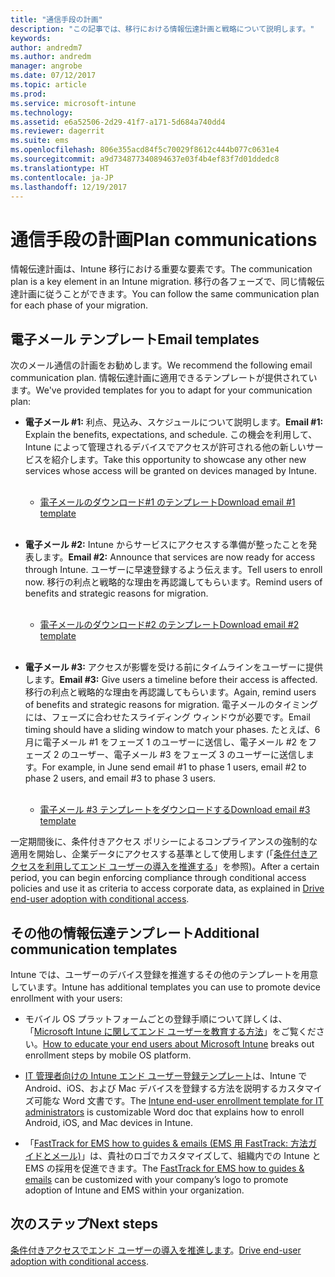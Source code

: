 ```yaml
---
title: "通信手段の計画"
description: "この記事では、移行における情報伝達計画と戦略について説明します。"
keywords: 
author: andredm7
ms.author: andredm
manager: angrobe
ms.date: 07/12/2017
ms.topic: article
ms.prod: 
ms.service: microsoft-intune
ms.technology: 
ms.assetid: e6a52506-2d29-41f7-a171-5d684a740dd4
ms.reviewer: dagerrit
ms.suite: ems
ms.openlocfilehash: 806e355acd84f5c70029f8612c444b077c0631e4
ms.sourcegitcommit: a9d734877340894637e03f4b4ef83f7d01ddedc8
ms.translationtype: HT
ms.contentlocale: ja-JP
ms.lasthandoff: 12/19/2017
---
```

# <a name="plan-communications"></a><span data-ttu-id="dd6de-103">通信手段の計画</span><span class="sxs-lookup"><span data-stu-id="dd6de-103">Plan communications</span></span>

<span data-ttu-id="dd6de-104">情報伝達計画は、Intune 移行における重要な要素です。</span><span class="sxs-lookup"><span data-stu-id="dd6de-104">The communication plan is a key element in an Intune migration.</span></span> <span data-ttu-id="dd6de-105">移行の各フェーズで、同じ情報伝達計画に従うことができます。</span><span class="sxs-lookup"><span data-stu-id="dd6de-105">You can follow the same communication plan for each phase of your migration.</span></span>

## <a name="email-templates"></a><span data-ttu-id="dd6de-106">電子メール テンプレート</span><span class="sxs-lookup"><span data-stu-id="dd6de-106">Email templates</span></span>

<span data-ttu-id="dd6de-107">次のメール通信の計画をお勧めします。</span><span class="sxs-lookup"><span data-stu-id="dd6de-107">We recommend the following email communication plan.</span></span> <span data-ttu-id="dd6de-108">情報伝達計画に適用できるテンプレートが提供されています。</span><span class="sxs-lookup"><span data-stu-id="dd6de-108">We've provided templates for you to adapt for your communication plan:</span></span>

-   <span data-ttu-id="dd6de-109">**電子メール \#1:** 利点、見込み、スケジュールについて説明します。</span><span class="sxs-lookup"><span data-stu-id="dd6de-109">**Email \#1:** Explain the benefits, expectations, and schedule.</span></span> <span data-ttu-id="dd6de-110">この機会を利用して、Intune によって管理されるデバイスでアクセスが許可される他の新しいサービスを紹介します。</span><span class="sxs-lookup"><span data-stu-id="dd6de-110">Take this opportunity to showcase any other new services whose access will be granted on devices managed by Intune.</span></span><br/><br/>


    -   [<span data-ttu-id="dd6de-111">電子メールのダウンロード\#1 のテンプレート</span><span class="sxs-lookup"><span data-stu-id="dd6de-111">Download email \#1 template</span></span>](https://gallery.technet.microsoft.com/Intune-migration-guide-end-e3209b35)
<br></br>

-   <span data-ttu-id="dd6de-112">**電子メール \#2:** Intune からサービスにアクセスする準備が整ったことを発表します。</span><span class="sxs-lookup"><span data-stu-id="dd6de-112">**Email \#2:** Announce that services are now ready for access through Intune.</span></span> <span data-ttu-id="dd6de-113">ユーザーに早速登録するよう伝えます。</span><span class="sxs-lookup"><span data-stu-id="dd6de-113">Tell users to enroll now.</span></span> <span data-ttu-id="dd6de-114">移行の利点と戦略的な理由を再認識してもらいます。</span><span class="sxs-lookup"><span data-stu-id="dd6de-114">Remind users of benefits and strategic reasons for migration.</span></span><br/><br/>


    -   [<span data-ttu-id="dd6de-115">電子メールのダウンロード\#2 のテンプレート</span><span class="sxs-lookup"><span data-stu-id="dd6de-115">Download email \#2 template</span></span>](https://gallery.technet.microsoft.com/Intune-migration-guide-end-a9d25eb5)
<br></br>

-   <span data-ttu-id="dd6de-116">**電子メール \#3:** アクセスが影響を受ける前にタイムラインをユーザーに提供します。</span><span class="sxs-lookup"><span data-stu-id="dd6de-116">**Email \#3:** Give users a timeline before their access is affected.</span></span> <span data-ttu-id="dd6de-117">移行の利点と戦略的な理由を再認識してもらいます。</span><span class="sxs-lookup"><span data-stu-id="dd6de-117">Again, remind users of benefits and strategic reasons for migration.</span></span> <span data-ttu-id="dd6de-118">電子メールのタイミングには、フェーズに合わせたスライディング ウィンドウが必要です。</span><span class="sxs-lookup"><span data-stu-id="dd6de-118">Email timing should have a sliding window to match your phases.</span></span> <span data-ttu-id="dd6de-119">たとえば、6 月に電子メール \#1 をフェーズ 1 のユーザーに送信し、電子メール \#2 をフェーズ 2 のユーザー、電子メール \#3 をフェーズ 3 のユーザーに送信します。</span><span class="sxs-lookup"><span data-stu-id="dd6de-119">For example, in June send email \#1 to phase 1 users, email \#2 to phase 2 users, and email \#3 to phase 3 users.</span></span><br/><br/>

    -   [<span data-ttu-id="dd6de-120">電子メール \#3 テンプレートをダウンロードする</span><span class="sxs-lookup"><span data-stu-id="dd6de-120">Download email \#3 template</span></span>](https://gallery.technet.microsoft.com/Intune-migration-guide-end-831521b5)

<span data-ttu-id="dd6de-121">一定期間後に、条件付きアクセス ポリシーによるコンプライアンスの強制的な適用を開始し、企業データにアクセスする基準として使用します (「[条件付きアクセスを利用してエンド ユーザーの導入を推進する](migration-guide-drive-adoption.md)」を参照)。</span><span class="sxs-lookup"><span data-stu-id="dd6de-121">After a certain period, you can begin enforcing compliance through conditional access policies and use it as criteria to access corporate data, as explained in [Drive end-user adoption with conditional access](migration-guide-drive-adoption.md).</span></span>

## <a name="additional-communication-templates"></a><span data-ttu-id="dd6de-122">その他の情報伝達テンプレート</span><span class="sxs-lookup"><span data-stu-id="dd6de-122">Additional communication templates</span></span>

<span data-ttu-id="dd6de-123">Intune では、ユーザーのデバイス登録を推進するその他のテンプレートを用意しています。</span><span class="sxs-lookup"><span data-stu-id="dd6de-123">Intune has additional templates you can use to promote device enrollment with your users:</span></span>

-   <span data-ttu-id="dd6de-124">モバイル OS プラットフォームごとの登録手順について詳しくは、「[Microsoft Intune に関してエンド ユーザーを教育する方法](end-user-educate.md)」をご覧ください。</span><span class="sxs-lookup"><span data-stu-id="dd6de-124">[How to educate your end users about Microsoft Intune](end-user-educate.md) breaks out enrollment steps by mobile OS platform.</span></span>

-   <span data-ttu-id="dd6de-125">[IT 管理者向けの Intune エンド ユーザー登録テンプレート](https://gallery.technet.microsoft.com/End-user-Intune-enrollment-55dfd64a)は、Intune で Android、iOS、および Mac デバイスを登録する方法を説明するカスタマイズ可能な Word 文書です。</span><span class="sxs-lookup"><span data-stu-id="dd6de-125">The [Intune end-user enrollment template for IT administrators](https://gallery.technet.microsoft.com/End-user-Intune-enrollment-55dfd64a) is customizable Word doc that explains how to enroll Android, iOS, and Mac devices in Intune.</span></span>

-   <span data-ttu-id="dd6de-126">「[FastTrack for EMS how to guides & emails (EMS 用 FastTrack: 方法ガイドとメール)](https://gallery.technet.microsoft.com/FastTrack-for-EMS-How-To-f170da4c)」は、貴社のロゴでカスタマイズして、組織内での Intune と EMS の採用を促進できます。</span><span class="sxs-lookup"><span data-stu-id="dd6de-126">The [FastTrack for EMS how to guides & emails](https://gallery.technet.microsoft.com/FastTrack-for-EMS-How-To-f170da4c) can be customized with your company’s logo to promote adoption of Intune and EMS within your organization.</span></span>

## <a name="next-steps"></a><span data-ttu-id="dd6de-127">次のステップ</span><span class="sxs-lookup"><span data-stu-id="dd6de-127">Next steps</span></span>

<span data-ttu-id="dd6de-128">[条件付きアクセスでエンド ユーザーの導入を推進します](migration-guide-drive-adoption.md)。</span><span class="sxs-lookup"><span data-stu-id="dd6de-128">[Drive end-user adoption with conditional access](migration-guide-drive-adoption.md).</span></span>

